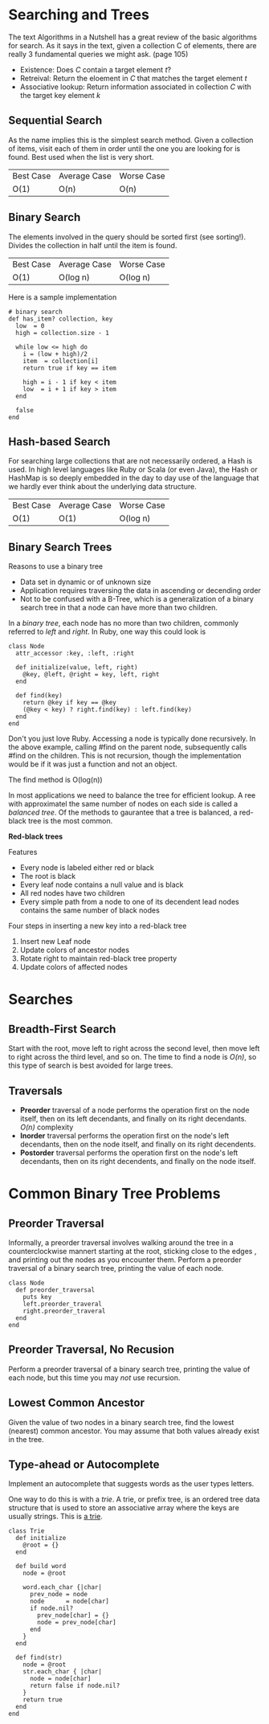 <script type="text/javascript" src="http://cdn.mathjax.org/mathjax/2.0-beta/MathJax.js?config=TeX-AMS-MML_HTMLorMML"></script>

Searching and Trees
===================

The text Algorithms in a Nutshell has a great review of the basic algorithms for search. As it says in the text, given a collection C  of elements, there are really 3 fundamental queries we might ask. (page 105)

* Existence: Does _C_ contain a target element _t_?
* Retreival: Return the eloement in _C_ that matches the target element _t_
* Associative lookup: Return information associated in collection _C_ with the target key element _k_

Sequential Search
-----------------

As the name implies this is the simplest search method. Given a collection of items, visit each of them in order until the one you are looking for is found. Best used when the list is very short.

<table>
  <tr>
    <td>Best Case</td>
    <td>Average Case</td>
    <td>Worse Case</td>
  </tr>
  <tr>
    <td>O(1)</td>
    <td>O(n)</td>
    <td>O(n)</td>
  </tr>
</table>

Binary Search
-------------

The elements involved in the query should be sorted first (see sorting!). Divides the collection in half until the item is found.

<table>
  <tr>
    <td>Best Case</td>
    <td>Average Case</td>
    <td>Worse Case</td>
  </tr>
  <tr>
    <td>O(1)</td>
    <td>O(log n)</td>
    <td>O(log n)</td>
  </tr>
</table>

Here is a sample implementation 

    # binary search
    def has_item? collection, key
      low  = 0
      high = collection.size - 1

      while low <= high do
        i = (low + high)/2
        item  = collection[i]
        return true if key == item

        high = i - 1 if key < item
        low  = i + 1 if key > item
      end

      false
    end

Hash-based Search
-----------------

For searching large collections that are not necessarily ordered, a Hash is used. In high level languages like Ruby or Scala (or even Java), the Hash or HashMap is so deeply embedded in the day to day use of the language that we hardly ever think about the underlying data structure.

<table>
  <tr>
    <td>Best Case</td>
    <td>Average Case</td>
    <td>Worse Case</td>
  </tr>
  <tr>
    <td>O(1)</td>
    <td>O(1)</td>
    <td>O(log n)</td>
  </tr>
</table>

Binary Search Trees
-------------------

Reasons to use a binary tree

* Data set in dynamic or of unknown size
* Application requires traversing the data in ascending or decending order
* Not to be confused with a B-Tree, which is a generalization of a binary search tree in that a node can have more than two children.

In a _binary tree_, each node has no more than two children, commonly referred to _left_ and _right_.
In Ruby, one way this could look is

    class Node
      attr_accessor :key, :left, :right

      def initialize(value, left, right)
        @key, @left, @right = key, left, right
      end

      def find(key)
        return @key if key == @key
        (@key < key) ? right.find(key) : left.find(key)
      end
    end

Don't you just love Ruby. 
Accessing a node is typically done recursively. In the above example, calling #find on the parent node, subsequently calls #find on the children. This is not recursion, though the implementation would be if it was just a function and not an object.

The find method is O(log(n))

In most applications we need to balance the tree for efficient lookup. A ree with approximatel the same number of nodes on each side is called a _balanced tree_. Of the methods to gaurantee that a tree is balanced, a red-black tree is the most common.

**Red-black trees**

Features

* Every node is labeled either red or black
* The root is black
* Every leaf node contains a null value and is black
* All red nodes have two children
* Every simple path from a node to one of its decendent lead nodes contains the same number of black nodes

Four steps in inserting a new key into a red-black tree

1. Insert new Leaf node
2. Update colors of ancestor nodes
3. Rotate right to maintain red-black tree property
4. Update colors of affected nodes

Searches
========

Breadth-First Search
--------------------

Start with the root, move left to right across the second level, then move left to right across the third level, and so on. The time to find a node is _O(n)_, so this type of search is best avoided for large trees.

Traversals
----------

* **Preorder** traversal of a node performs the operation first on the node itself, then on its left decendants, and finally on its right decendants. _O(n)_ complexity
* **Inorder** traversal performs the operation first on the node's left decendants, then on the node itself, and finally on its right decendents. 
* **Postorder** traversal performs the operation first on the node's left decendants, then on its right decendents, and finally on the node itself.

Common Binary Tree Problems
===========================

Preorder Traversal
------------------
Informally, a preorder traversal involves walking around the tree in a counterclockwise mannert starting at the root, sticking close to the edges , and printing out the nodes as you encounter them. Perform a preorder traversal of a binary search tree, printing the value of each node.

    class Node
      def preorder_traversal
        puts key
        left.preorder_traveral
        right.preorder_traveral
      end
    end

Preorder Traversal, No Recusion
-------------------------------
Perform a preorder traversal of a binary search tree, printing the value of each node, but this time you may _not_ use recursion.

Lowest Common Ancestor
----------------------
Given the value of two nodes in a binary search tree, find the lowest (nearest) common ancestor. You may assume that both values already exist in the tree.

Type-ahead or Autocomplete
--------------------------
Implement an autocomplete that suggests words as the user types letters.

One way to do this is with a _trie_. A trie, or prefix tree, is an ordered tree data structure that is used to store an associative array where the keys are usually strings. This is [a trie](http://en.wikipedia.org/wiki/Trie).

    class Trie
      def initialize
        @root = {}
      end
      
      def build word
        node = @root    

        word.each_char {|char|
          prev_node = node
          node      = node[char]
          if node.nil?
            prev_node[char] = {}
            node = prev_node[char]
          end
        }
      end
     
      def find(str) 
        node = @root
        str.each_char { |char|
          node = node[char]
          return false if node.nil?
        }
        return true 
      end
    end